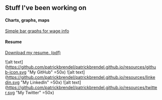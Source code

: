 ## Stuff I've been working on

#### Charts, graphs, maps
[Simple bar graphs for wage info](https://www.caymancompass.com/2019/06/24/wage-survey-shows-caymanians-earn-more-than-expat-workers/)

#### Resume
[Download my resume. (pdf)](https://github.com/patrickbrendel/patrickbrendel.github.io/blob/master/Patrick%20Brendel%20Resume%20June%202019.pdf)

![alt text](https://github.com/patrickbrendel/patrickbrendel.github.io/resources/github-icon.svg "My GitHub" =50x) ![alt text](https://github.com/patrickbrendel/patrickbrendel.github.io/resources/linkedin.svg "My LinkedIn" =50x) ![alt text](https://github.com/patrickbrendel/patrickbrendel.github.io/resources/twitter.svg "My Twitter" =50x)

<!---
Disclosure: Github, LinkedIn and Twitter logos downloaded from www.svgporn.com 
-->

